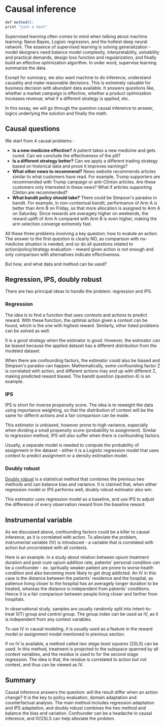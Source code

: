 # Causal inference

```R
def method():
print "just a test"
```

Supervised learning often comes to mind when talking about machine learning: Naive Bayes, Logisic regression, and the hottest deep neural network. The essence of supervised learning is solving generalization - model designers need balance model complexity, interpretability, solvability and practical demands, design loss function and regularization, and finally build an effective optimization algorithm. In order word, supervise learning summarize the data. 

Except for summary, we also want machine to do inference, understand causality and make reasonable decisions. This is extremely valuable for business decision with abundant data available. It answers questions like, whether a market campaign is effective, whether a product optimization increases revenue, what if a different strategy is applied, etc.

In this essay, we will go through the question causal inference to answer, logics underlying the solution and finally the math.

## Causal questions
We start from 4 causal problems :  
* __Is a new medicine effective?__ A patient takes a new medicine and gets cured. Can we conclude the effectiveness of the pill? 
* __Is a different strategy better?__ Can we apply a different trading strategy based on historical data and prove it improves earnings?
* __What other news to recommend?__ News website recommends articles similar to what customers have read. For example, Trump supporters are recommended with Trump campaign or anti-Clinton articles. Are these customers only interested in these news? What if articles supporting Clinton are recommended?
* __What bandit policy should take?__ There could be Simpson's paradox in bandit. For example, in non-contextual bandit, performance of Arm A is better than Arm B on Friday, so that more allocation is assigned to Arm A on Saturday. Since rewards are averagely higher on weekends, the reward uplift of Arm A compared with Arm B is even higher, making the arm selection converge extremely fast.

All these three problems involving a key question: how to evalute an action. The answer to the first question is clearly NO, as comparison with no-medicine situation is needed, and so do all questions related to action/policy/strategy evaluation - reward given action is not enough and only comparison with alternatives indicate effectiveness. 

But how, and what data and method can be used?

## Regression, IPS, doubly robust
There are two principal ideas to handle the problem: regression and IPS.

### Regression
The idea is to find a function that uses contexts and actions to predict reward. With these function, the optimal action given a context can be found, which is the one with highest reward. Similarly, other listed problems can be solved as well. 

It is a good strategy when the estimator is good. However, the estimator can be biased because the applied dataset has a different distribution from the modeled dataset.

When there are confounding factors, the estimator could also be biased and Simpson's paradox can happen. Mathematically, some confounding factor Z is correlated with action, and different actions may end up with different Z, making predicted reward biased. The bandit question (question 4) is an example. 

### IPS
IPS is short for inverse propensity score. The idea is to reweight the data using importance weighting, so that the distribution of context will be the same for differnt actions and a fair comparison can be made. 

This estimator is unbiased, however prone to high variance, especially when dividing a small propensity score (probability to assignment). Similar to regression method, IPS will also suffer when there is confounding factors.

Usually, a separate model is needed to compute the probability of assignment in the dataset - either it is a Logistic regression model that uses context to predict assignment or a density estimation model.

### Doubly robust
[Doubly robust](https://arxiv.org/pdf/1103.4601.pdf) is a statistical method that combines the previous two methods and can balance bias and variance. It is claimed that, when either regression model or IPS performs well, doubly robust estimator also win. 

This estimator uses regression model as a baseline, and use IPS to adjust the difference of every observation reward from the baseline reward.

## Instrumental variable
As we discussed above, confounding factors could be a killer to causal inference, as it is correlated with action. To alleviate the problem, instrumental variable (IV) is introduced - a variable that is correlated with action but uncorrelated with all contexts. 

Here is an example. In a study about relation between opium treatment duration and post-cure opium addition rate, patients' personal condition can be a confounder - ex. spritually weaker patient are prone to worse health condition and also becoming more likely to get drug addicted. An IV in this case is the distance between the patients' residence and the hospital, as patience living closer to the hospital has an averagely longer duration to be treated, whereas the distance is independent from patients' conditions. Hence it is a fair comparison between people living closer and farther from hospitals.

In observational study, samples are usually randomly split into intent-to-treat (IIT) group and control group. The group index can be used as IV, as it is independent from any context variables. 

To use IV in causal modeling, it is usually used as a feature in the reward model or assignment model mentioned in previous section. 

If no IV is available, a method called _two stage least squares_ (2SLS) can be used. In this method, treatment is projected to the subspace spanned by all context variables, and the residue is used to for the second stage regression. The idea is that, the residue is correlated to action but not context, and thus can be viewed as IV. 

## Summary
Causal inference answers the question: will the result differ when an action change? It is the key to policy evaluation, domain adaptation and counterfactual analysis. The main method includes regression adaptation and IPS adaptation, and doubly robust combines the two method and balance the bias and variation. Confounder can be a headache in causal inference, and IV/2SLS can help alleviate the problem.
